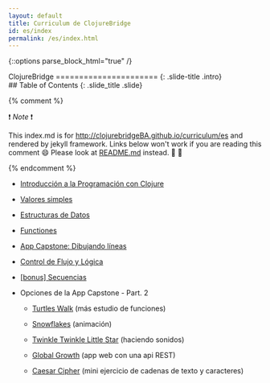 ```yaml
---
layout: default
title: Curriculum de ClojureBridge
id: es/index
permalink: /es/index.html
---
```


{::options parse_block_html="true" /}

<section>
ClojureBridge
======================
{: .slide-title .intro}
</section>

 <section>
## Table of Contents
{: .slide_title .slide}

{% comment %}

:exclamation: _Note_ :exclamation:

This index.md is for http://clojurebridgeBA.github.io/curriculum/es
and rendered by jekyll framework.
Links below won't work if you are reading this comment :smile:
Please look at [README.md](README.md) instead. :green_heart: :blue_heart:

{% endcomment %}

* [Introducción a la Programación con Clojure](outline/intro.html)
* [Valores simples](outline/simple_values.html)
* [Estructuras de Datos](outline/data_structures.html)
* [Functiones](outline/functions.html)
* [App Capstone: Dibujando líneas](https://github.com/ClojureBridge/drawing/blob/master/curriculum/first-program.md)
* [Control de Flujo y Lógica](outline/flow_control.html)
* [[bonus] Secuencias](outline/sequences.html)

* Opciones de la App Capstone - Part. 2

    - [Turtles Walk](https://github.com/ClojureBridge/welcometoclojurebridge/blob/master/outline/TURTLE-SAMPLES.md) (más estudio de funciones)

    - [Snowflakes](https://github.com/ClojureBridge/drawing/blob/master/curriculum/create-something.md) (animación)

    - [Twinkle Twinkle Little Star](https://github.com/ClojureBridge/tones/blob/master/curriculum/01-piano-chords.md) (haciendo sonidos)
    - [Global Growth](https://github.com/ClojureBridge/global-growth)  (app web con una api REST)
    - [Caesar Cipher](http://clojurebridge.github.io/community-docs/docs/exercises/caesar-cipher/)
          (mini ejercicio de cadenas de texto y caracteres)
</section>
